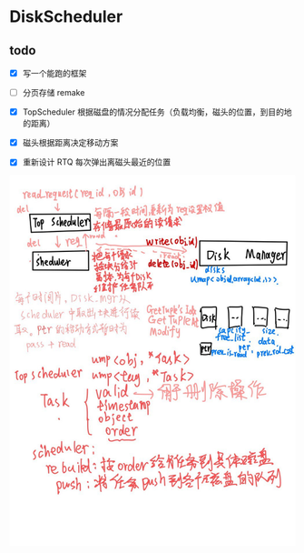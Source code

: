 # DiskScheduler

## todo

- [x] 写一个能跑的框架 

- [ ] 分页存储 remake

- [x] TopScheduler 根据磁盘的情况分配任务（负载均衡，磁头的位置，到目的地的距离）

- [x] 磁头根据距离决定移动方案

- [x] 重新设计 RTQ 每次弹出离磁头最近的位置 

![](img/photo_2025-03-17_20-09-13.jpg)